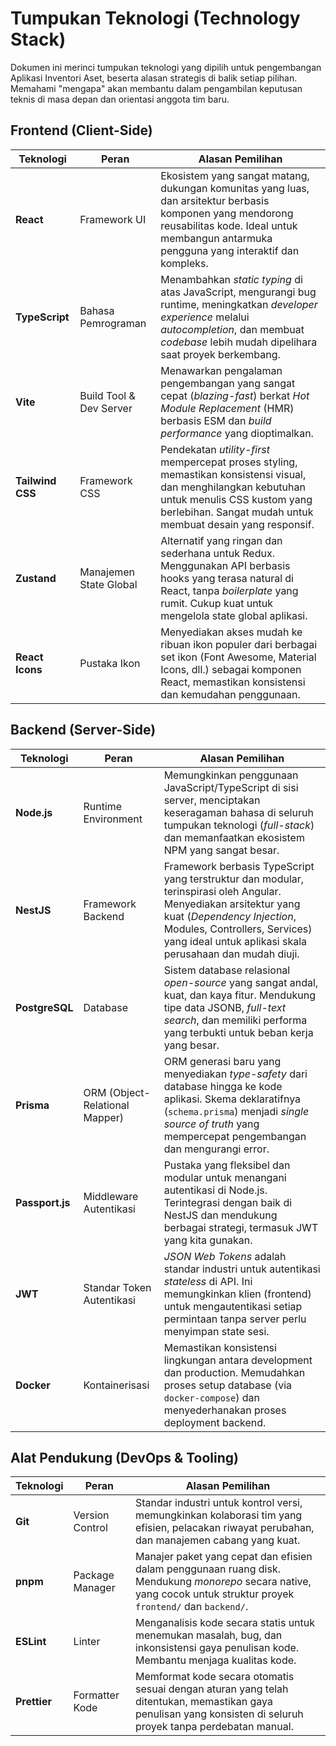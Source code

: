 # Tumpukan Teknologi (Technology Stack)

Dokumen ini merinci tumpukan teknologi yang dipilih untuk pengembangan Aplikasi Inventori Aset, beserta alasan strategis di balik setiap pilihan. Memahami "mengapa" akan membantu dalam pengambilan keputusan teknis di masa depan dan orientasi anggota tim baru.

## Frontend (Client-Side)

| Teknologi          | Peran                    | Alasan Pemilihan                                                                                                                                                                                            |
| ------------------ | ------------------------ | ----------------------------------------------------------------------------------------------------------------------------------------------------------------------------------------------------------- |
| **React**          | Framework UI             | Ekosistem yang sangat matang, dukungan komunitas yang luas, dan arsitektur berbasis komponen yang mendorong reusabilitas kode. Ideal untuk membangun antarmuka pengguna yang interaktif dan kompleks.           |
| **TypeScript**     | Bahasa Pemrograman       | Menambahkan _static typing_ di atas JavaScript, mengurangi bug runtime, meningkatkan _developer experience_ melalui _autocompletion_, dan membuat _codebase_ lebih mudah dipelihara saat proyek berkembang.   |
| **Vite**           | Build Tool & Dev Server  | Menawarkan pengalaman pengembangan yang sangat cepat (_blazing-fast_) berkat _Hot Module Replacement_ (HMR) berbasis ESM dan _build performance_ yang dioptimalkan.                                         |
| **Tailwind CSS**   | Framework CSS            | Pendekatan _utility-first_ mempercepat proses styling, memastikan konsistensi visual, dan menghilangkan kebutuhan untuk menulis CSS kustom yang berlebihan. Sangat mudah untuk membuat desain yang responsif. |
| **Zustand**        | Manajemen State Global   | Alternatif yang ringan dan sederhana untuk Redux. Menggunakan API berbasis hooks yang terasa natural di React, tanpa _boilerplate_ yang rumit. Cukup kuat untuk mengelola state global aplikasi.              |
| **React Icons**    | Pustaka Ikon             | Menyediakan akses mudah ke ribuan ikon populer dari berbagai set ikon (Font Awesome, Material Icons, dll.) sebagai komponen React, memastikan konsistensi dan kemudahan penggunaan.                        |

## Backend (Server-Side)

| Teknologi           | Peran                          | Alasan Pemilihan                                                                                                                                                                                                                             |
| ------------------- | ------------------------------ | -------------------------------------------------------------------------------------------------------------------------------------------------------------------------------------------------------------------------------------------- |
| **Node.js**         | Runtime Environment            | Memungkinkan penggunaan JavaScript/TypeScript di sisi server, menciptakan keseragaman bahasa di seluruh tumpukan teknologi (_full-stack_) dan memanfaatkan ekosistem NPM yang sangat besar.                                                   |
| **NestJS**          | Framework Backend              | Framework berbasis TypeScript yang terstruktur dan modular, terinspirasi oleh Angular. Menyediakan arsitektur yang kuat (_Dependency Injection_, Modules, Controllers, Services) yang ideal untuk aplikasi skala perusahaan dan mudah diuji. |
| **PostgreSQL**      | Database                       | Sistem database relasional _open-source_ yang sangat andal, kuat, dan kaya fitur. Mendukung tipe data JSONB, _full-text search_, dan memiliki performa yang terbukti untuk beban kerja yang besar.                                       |
| **Prisma**          | ORM (Object-Relational Mapper) | ORM generasi baru yang menyediakan _type-safety_ dari database hingga ke kode aplikasi. Skema deklaratifnya (`schema.prisma`) menjadi _single source of truth_ yang mempercepat pengembangan dan mengurangi error.                         |
| **Passport.js**     | Middleware Autentikasi         | Pustaka yang fleksibel dan modular untuk menangani autentikasi di Node.js. Terintegrasi dengan baik di NestJS dan mendukung berbagai strategi, termasuk JWT yang kita gunakan.                                                              |
| **JWT**             | Standar Token Autentikasi      | _JSON Web Tokens_ adalah standar industri untuk autentikasi _stateless_ di API. Ini memungkinkan klien (frontend) untuk mengautentikasi setiap permintaan tanpa server perlu menyimpan state sesi.                                           |
| **Docker**          | Kontainerisasi                 | Memastikan konsistensi lingkungan antara development dan production. Memudahkan proses setup database (via `docker-compose`) dan menyederhanakan proses deployment backend.                                                                |

## Alat Pendukung (DevOps & Tooling)

| Teknologi      | Peran                | Alasan Pemilihan                                                                                                                                             |
| -------------- | -------------------- | ------------------------------------------------------------------------------------------------------------------------------------------------------------ |
| **Git**        | Version Control      | Standar industri untuk kontrol versi, memungkinkan kolaborasi tim yang efisien, pelacakan riwayat perubahan, dan manajemen cabang yang kuat.                   |
| **pnpm**       | Package Manager      | Manajer paket yang cepat dan efisien dalam penggunaan ruang disk. Mendukung _monorepo_ secara native, yang cocok untuk struktur proyek `frontend/` dan `backend/`. |
| **ESLint**     | Linter               | Menganalisis kode secara statis untuk menemukan masalah, bug, dan inkonsistensi gaya penulisan kode. Membantu menjaga kualitas kode.                            |
| **Prettier**   | Formatter Kode       | Memformat kode secara otomatis sesuai dengan aturan yang telah ditentukan, memastikan gaya penulisan yang konsisten di seluruh proyek tanpa perdebatan manual.   |